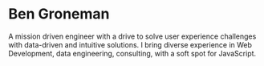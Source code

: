 # Ben Groneman

A mission driven engineer with a drive to solve user experience challenges with data-driven and intuitive solutions. I bring diverse experience in Web Development, data engineering, consulting, with a soft spot for JavaScript.
